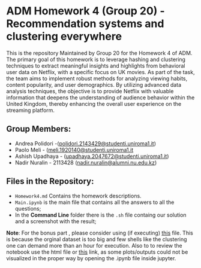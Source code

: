 # ADM Homework 4 (Group 20) - Recommendation systems and clustering everywhere

This is the repository Maintained by Group 20 for the Homework 4 of ADM. The primary goal of this homework is to leverage hashing and clustering techniques to extract meaningful insights and highlights from behavioral user data on Netflix, with a specific focus on UK movies. As part of the task, the team aims to implement robust methods for analyzing viewing habits, content popularity, and user demographics. By utilizing advanced data analysis techniques, the objective is to provide Netflix with valuable information that deepens the understanding of audience behavior within the United Kingdom, thereby enhancing the overall user experience on the streaming platform.


## Group Members:   
- Andrea Polidori -(polidori.2143429@studenti.uniroma1.it)
- Paolo Meli - (meli.1920140@studenti.uniroma1.it
- Ashish Upadhaya - (upadhaya.2047672@studenti.uniroma1.it) 
- Nadir Nuralin - 2113428 (nadir.nuralin@alumni.nu.edu.kz)

## Files in the Repository:
- `Homework4.md` Contains the homework descriptions.
- `Main.ipynb` is the main file that contains all the answers to all the questions;
- In the **Command Line** folder there is the `.sh` file containg our solution and a screenshot with the result;

**Note**: For the bonus part , please consider using (if executing) [this](https://github.com/melipaolo/adm_hw4/blob/main/df_bonus_part.csv)  file. This is because the orginal dataset is too big and few shells like the clustering one can demand more than an hour for execution. Also to to review the notebook use the html file or [this](https://github.com/melipaolo/adm_hw4/blob/main/Main.html) link, as some plots/outputs could not be visualized in the proper way by opening the .ipynb file inside jupyter.



